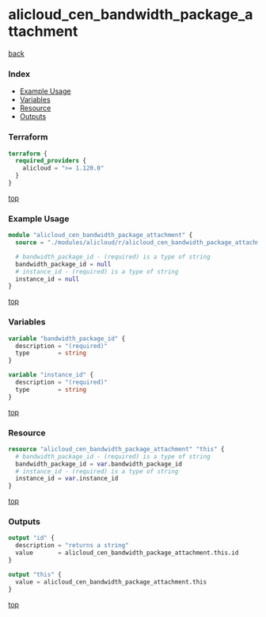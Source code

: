 # alicloud_cen_bandwidth_package_attachment

[back](../alicloud.md)

### Index

- [Example Usage](#example-usage)
- [Variables](#variables)
- [Resource](#resource)
- [Outputs](#outputs)

### Terraform

```terraform
terraform {
  required_providers {
    alicloud = ">= 1.120.0"
  }
}
```

[top](#index)

### Example Usage

```terraform
module "alicloud_cen_bandwidth_package_attachment" {
  source = "./modules/alicloud/r/alicloud_cen_bandwidth_package_attachment"

  # bandwidth_package_id - (required) is a type of string
  bandwidth_package_id = null
  # instance_id - (required) is a type of string
  instance_id = null
}
```

[top](#index)

### Variables

```terraform
variable "bandwidth_package_id" {
  description = "(required)"
  type        = string
}

variable "instance_id" {
  description = "(required)"
  type        = string
}
```

[top](#index)

### Resource

```terraform
resource "alicloud_cen_bandwidth_package_attachment" "this" {
  # bandwidth_package_id - (required) is a type of string
  bandwidth_package_id = var.bandwidth_package_id
  # instance_id - (required) is a type of string
  instance_id = var.instance_id
}
```

[top](#index)

### Outputs

```terraform
output "id" {
  description = "returns a string"
  value       = alicloud_cen_bandwidth_package_attachment.this.id
}

output "this" {
  value = alicloud_cen_bandwidth_package_attachment.this
}
```

[top](#index)